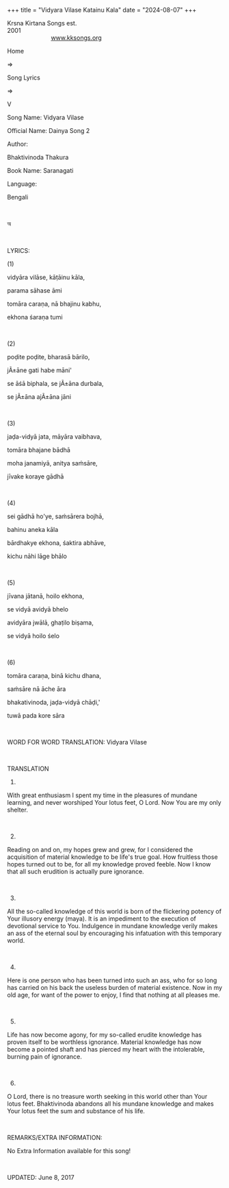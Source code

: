 +++ 
title = "Vidyara Vilase Katainu Kala"
date = "2024-08-07"
+++

Krsna Kirtana Songs est.
2001                                                                                                                                    
            
www.kksongs.org








Home
 
⇒
 
Song Lyrics
 
⇒
 
V


Song
Name: Vidyara Vilase


Official
Name: Dainya Song 2


Author:
 
Bhaktivinoda Thakura


Book
Name: 
Saranagati


Language:
 
Bengali


 








অ








 


LYRICS:


(1)


vidyāra
vilāse, kāṭāinu kāla,

parama sāhase āmi

tomāra caraṇa, nā bhajinu kabhu,

ekhona śaraṇa tumi


 


(2)


poḍite
poḍite, bharasā bārilo,

jÃ±āne gati habe māni'

se āśā biphala, se jÃ±āna durbala,

se jÃ±āna ajÃ±āna jāni


 


(3)


jaḍa-vidyā
jata, māyāra vaibhava,

tomāra bhajane bādhā

moha janamiyā, anitya saḿsāre,

jīvake koraye gādhā


 


(4)


sei
gādhā ho'ye, saḿsārera bojhā,

bahinu aneka kāla

bārdhakye ekhona, śaktira abhāve,

kichu nāhi lāge bhālo


 


(5)


jīvana
jātanā, hoilo ekhona,

se vidyā avidyā bhelo

avidyāra jwālā, ghaṭilo biṣama,

se vidyā hoilo śelo


 


(6)


tomāra
caraṇa, binā kichu dhana,

saḿsāre nā āche āra

bhakativinoda, jaḍa-vidyā chāḍi,'

tuwā pada kore sāra


 


WORD
FOR WORD TRANSLATION: 
Vidyara
Vilase


 


TRANSLATION


1)
With great enthusiasm I spent my time in the pleasures of mundane learning, and
never worshiped Your lotus feet, O Lord. Now You are my only shelter.


 


2)
Reading on and on, my hopes grew and grew, for I considered the acquisition of
material knowledge to be life's true goal. How fruitless those hopes turned out
to be, for all my knowledge proved feeble. Now I know that all such erudition
is actually pure ignorance.


 


3)
All the so-called knowledge of this world is born of the flickering potency of
Your illusory energy (maya). It is an impediment to the execution of devotional
service to You. Indulgence in mundane knowledge verily makes an ass of the
eternal soul by encouraging his infatuation with this temporary world.


 


4)
Here is one person who has been turned into such an ass, who for so long has
carried on his back the useless burden of material existence. Now in my old
age, for want of the power to enjoy, I find that nothing at all pleases me.


 


5)
Life has now become agony, for my so-called erudite knowledge has proven itself
to be worthless ignorance. Material knowledge has now become a pointed shaft
and has pierced my heart with the intolerable, burning pain of ignorance.


 


6)
O Lord, there is no treasure worth seeking in this world other than Your lotus
feet. Bhaktivinoda abandons all his mundane knowledge and makes Your lotus feet
the sum and substance of his life.


 


REMARKS/EXTRA
INFORMATION:


No
Extra Information available for this song!


 


UPDATED:
 June 8, 2017